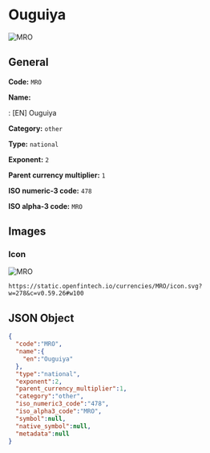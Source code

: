 
# Ouguiya 
![MRO](https://static.openfintech.io/currencies/MRO/icon.svg?w=278&c=v0.59.26#w100)  

## General 
 
**Code:** `MRO` 
 
**Name:** 
 
:	[EN] Ouguiya 
 
**Category:** `other` 
 
**Type:** `national` 
 
**Exponent:** `2` 
 
**Parent currency multiplier:** `1` 
 
**ISO numeric-3 code:** `478` 
 
**ISO alpha-3 code:** `MRO` 
 

## Images 

### Icon 
 
![MRO](https://static.openfintech.io/currencies/MRO/icon.svg?w=278&c=v0.59.26#w100)  

```
https://static.openfintech.io/currencies/MRO/icon.svg?w=278&c=v0.59.26#w100
```  

## JSON Object 

```json
{
  "code":"MRO",
  "name":{
    "en":"Ouguiya"
  },
  "type":"national",
  "exponent":2,
  "parent_currency_multiplier":1,
  "category":"other",
  "iso_numeric3_code":"478",
  "iso_alpha3_code":"MRO",
  "symbol":null,
  "native_symbol":null,
  "metadata":null
}
```  
